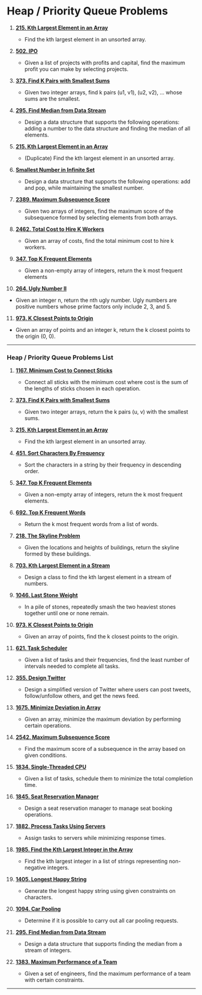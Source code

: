 # Heap / Priority Queue Problems

1. **[215. Kth Largest Element in an Array](https://leetcode.com/problems/kth-largest-element-in-an-array/)**
   - Find the kth largest element in an unsorted array.

2. **[502. IPO](https://leetcode.com/problems/ipo/)**
   - Given a list of projects with profits and capital, find the maximum profit you can make by selecting projects.

3. **[373. Find K Pairs with Smallest Sums](https://leetcode.com/problems/find-k-pairs-with-smallest-sums/)**
   - Given two integer arrays, find k pairs (u1, v1), (u2, v2), ... whose sums are the smallest.

4. **[295. Find Median from Data Stream](https://leetcode.com/problems/find-median-from-data-stream/)**
   - Design a data structure that supports the following operations: adding a number to the data structure and finding the median of all elements.

5. **[215. Kth Largest Element in an Array](https://leetcode.com/problems/kth-largest-element-in-an-array/)**
   - (Duplicate) Find the kth largest element in an unsorted array.

6. **[Smallest Number in Infinite Set](https://leetcode.com/problems/smallest-number-in-infinite-set/)**
   - Design a data structure that supports the following operations: add and pop, while maintaining the smallest number.

7. **[2389. Maximum Subsequence Score](https://leetcode.com/problems/maximum-subsequence-score/)**
   - Given two arrays of integers, find the maximum score of the subsequence formed by selecting elements from both arrays.

8. **[2462. Total Cost to Hire K Workers](https://leetcode.com/problems/total-cost-to-hire-k-workers/)**
   - Given an array of costs, find the total minimum cost to hire k workers.

9. **[347. Top K Frequent Elements](https://leetcode.com/problems/top-k-frequent-elements/)**
   - Given a non-empty array of integers, return the k most frequent elements

10. **[264. Ugly Number II](https://leetcode.com/problems/ugly-number-ii/)**
   - Given an integer n, return the nth ugly number. Ugly numbers are positive numbers whose prime factors only include 2, 3, and 5.

11. **[973. K Closest Points to Origin](https://leetcode.com/problems/k-closest-points-to-origin/)**
   - Given an array of points and an integer k, return the k closest points to the origin (0, 0).

---

### Heap / Priority Queue Problems List

1. **[1167. Minimum Cost to Connect Sticks](https://leetcode.com/problems/minimum-cost-to-connect-sticks/)**
   - Connect all sticks with the minimum cost where cost is the sum of the lengths of sticks chosen in each operation.

2. **[373. Find K Pairs with Smallest Sums](https://leetcode.com/problems/find-k-pairs-with-smallest-sums/)**
   - Given two integer arrays, return the k pairs (u, v) with the smallest sums.

3. **[215. Kth Largest Element in an Array](https://leetcode.com/problems/kth-largest-element-in-an-array/)**
   - Find the kth largest element in an unsorted array.

4. **[451. Sort Characters By Frequency](https://leetcode.com/problems/sort-characters-by-frequency/)**
   - Sort the characters in a string by their frequency in descending order.

5. **[347. Top K Frequent Elements](https://leetcode.com/problems/top-k-frequent-elements/)**
   - Given a non-empty array of integers, return the k most frequent elements.

6. **[692. Top K Frequent Words](https://leetcode.com/problems/top-k-frequent-words/)**
   - Return the k most frequent words from a list of words.

7. **[218. The Skyline Problem](https://leetcode.com/problems/the-skyline-problem/)**
   - Given the locations and heights of buildings, return the skyline formed by these buildings.

8. **[703. Kth Largest Element in a Stream](https://leetcode.com/problems/kth-largest-element-in-a-stream/)**
   - Design a class to find the kth largest element in a stream of numbers.

9. **[1046. Last Stone Weight](https://leetcode.com/problems/last-stone-weight/)**
   - In a pile of stones, repeatedly smash the two heaviest stones together until one or none remain.

10. **[973. K Closest Points to Origin](https://leetcode.com/problems/k-closest-points-to-origin/)**
    - Given an array of points, find the k closest points to the origin.

11. **[621. Task Scheduler](https://leetcode.com/problems/task-scheduler/)**
    - Given a list of tasks and their frequencies, find the least number of intervals needed to complete all tasks.

12. **[355. Design Twitter](https://leetcode.com/problems/design-twitter/)**
    - Design a simplified version of Twitter where users can post tweets, follow/unfollow others, and get the news feed.

13. **[1675. Minimize Deviation in Array](https://leetcode.com/problems/minimize-deviation-in-array/)**
    - Given an array, minimize the maximum deviation by performing certain operations.

14. **[2542. Maximum Subsequence Score](https://leetcode.com/problems/maximum-subsequence-score/)**
    - Find the maximum score of a subsequence in the array based on given conditions.

15. **[1834. Single-Threaded CPU](https://leetcode.com/problems/single-threaded-cpu/)**
    - Given a list of tasks, schedule them to minimize the total completion time.

16. **[1845. Seat Reservation Manager](https://leetcode.com/problems/seat-reservation-manager/)**
    - Design a seat reservation manager to manage seat booking operations.

17. **[1882. Process Tasks Using Servers](https://leetcode.com/problems/process-tasks-using-servers/)**
    - Assign tasks to servers while minimizing response times.

18. **[1985. Find the Kth Largest Integer in the Array](https://leetcode.com/problems/find-the-kth-largest-integer-in-the-array/)**
    - Find the kth largest integer in a list of strings representing non-negative integers.

19. **[1405. Longest Happy String](https://leetcode.com/problems/longest-happy-string/)**
    - Generate the longest happy string using given constraints on characters.

20. **[1094. Car Pooling](https://leetcode.com/problems/car-pooling/)**
    - Determine if it is possible to carry out all car pooling requests.

21. **[295. Find Median from Data Stream](https://leetcode.com/problems/find-median-from-data-stream/)**
    - Design a data structure that supports finding the median from a stream of integers.

22. **[1383. Maximum Performance of a Team](https://leetcode.com/problems/maximum-performance-of-a-team/)**
    - Given a set of engineers, find the maximum performance of a team with certain constraints.

---

